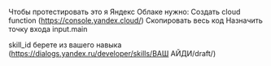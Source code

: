 Чтобы протестировать это я Яндекс Облаке нужно:
Создать cloud function (https://console.yandex.cloud/)
Скопировать весь код
Назначить точку входа input.main

skill_id берете из вашего навыка (https://dialogs.yandex.ru/developer/skills/ВАШ АЙДИ/draft/)

